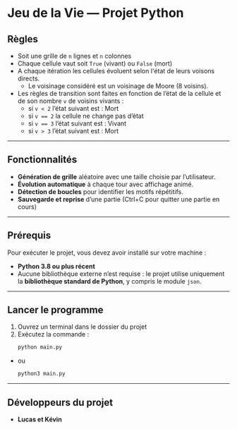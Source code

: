 # Jeu de la Vie — Projet Python

## Règles
- Soit une grille de `n` lignes et `n` colonnes
- Chaque cellule vaut soit `True` (vivant) ou `False` (mort)
- A chaque itération les cellules évoluent selon l'état de leurs voisons directs.
  - Le voisinage considéré est un voisinage de Moore (8 voisins).
- Les règles de transition sont faites en fonction de l’état de la cellule et de son nombre `v` de voisins vivants :
  - si `v < 2` l’état suivant est : Mort
  - si `v == 2` la cellule ne change pas d’état
  - si `v == 3` l’état suivant est : Vivant
  - si `v > 3` l’état suivant est : Mort

---

## Fonctionnalités
- **Génération de grille** aléatoire avec une taille choisie par l’utilisateur.  
- **Évolution automatique** à chaque tour avec affichage animé.  
- **Détection de boucles** pour identifier les motifs répétitifs.  
- **Sauvegarde et reprise** d’une partie (Ctrl+C pour quitter une partie en cours)

---

## Prérequis
Pour exécuter le projet, vous devez avoir installé sur votre machine :

- **Python 3.8 ou plus récent**
- Aucune bibliothèque externe n’est requise : le projet utilise uniquement la **bibliothèque standard de Python**, y compris le module `json`.

---

## Lancer le programme
1. Ouvrez un terminal dans le dossier du projet  
2. Exécutez la commande :
   ```bash
   python main.py
- ou
   ```bash
   python3 main.py
   
---

## Développeurs du projet
- **Lucas et Kévin**